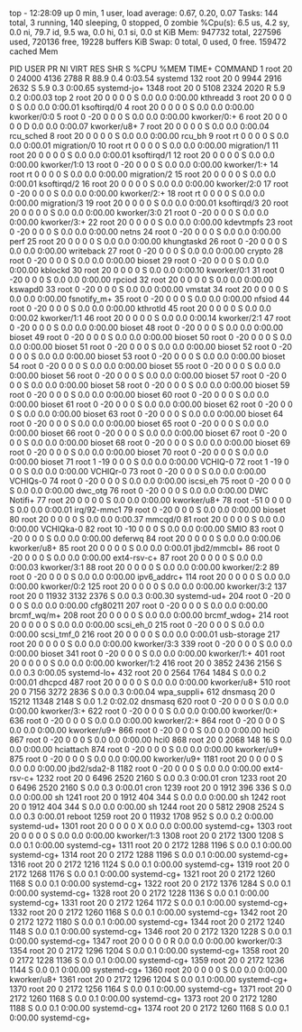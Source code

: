 top - 12:28:09 up 0 min,  1 user,  load average: 0.67, 0.20, 0.07
Tasks: 144 total,   3 running, 140 sleeping,   0 stopped,   0 zombie
%Cpu(s):  6.5 us,  4.2 sy,  0.0 ni, 79.7 id,  9.5 wa,  0.0 hi,  0.1 si,  0.0 st
KiB Mem:    947732 total,   227596 used,   720136 free,    19228 buffers
KiB Swap:        0 total,        0 used,        0 free.   159472 cached Mem

  PID USER      PR  NI    VIRT    RES    SHR S  %CPU %MEM     TIME+ COMMAND
    1 root      20   0   24000   4136   2788 R  88.9  0.4   0:03.54 systemd
  132 root      20   0    9944   2916   2632 S   5.9  0.3   0:00.65 systemd-jo+
 1348 root      20   0    5108   2324   2020 R   5.9  0.2   0:00.03 top
    2 root      20   0       0      0      0 S   0.0  0.0   0:00.00 kthreadd
    3 root      20   0       0      0      0 S   0.0  0.0   0:00.01 ksoftirqd/0
    4 root      20   0       0      0      0 S   0.0  0.0   0:00.00 kworker/0:0
    5 root       0 -20       0      0      0 S   0.0  0.0   0:00.00 kworker/0:+
    6 root      20   0       0      0      0 D   0.0  0.0   0:00.07 kworker/u8+
    7 root      20   0       0      0      0 S   0.0  0.0   0:00.04 rcu_sched
    8 root      20   0       0      0      0 S   0.0  0.0   0:00.00 rcu_bh
    9 root      rt   0       0      0      0 S   0.0  0.0   0:00.01 migration/0
   10 root      rt   0       0      0      0 S   0.0  0.0   0:00.00 migration/1
   11 root      20   0       0      0      0 S   0.0  0.0   0:00.01 ksoftirqd/1
   12 root      20   0       0      0      0 S   0.0  0.0   0:00.00 kworker/1:0
   13 root       0 -20       0      0      0 S   0.0  0.0   0:00.00 kworker/1:+
   14 root      rt   0       0      0      0 S   0.0  0.0   0:00.00 migration/2
   15 root      20   0       0      0      0 S   0.0  0.0   0:00.01 ksoftirqd/2
   16 root      20   0       0      0      0 S   0.0  0.0   0:00.00 kworker/2:0
   17 root       0 -20       0      0      0 S   0.0  0.0   0:00.00 kworker/2:+
   18 root      rt   0       0      0      0 S   0.0  0.0   0:00.00 migration/3
   19 root      20   0       0      0      0 S   0.0  0.0   0:00.01 ksoftirqd/3
   20 root      20   0       0      0      0 S   0.0  0.0   0:00.00 kworker/3:0
   21 root       0 -20       0      0      0 S   0.0  0.0   0:00.00 kworker/3:+
   22 root      20   0       0      0      0 S   0.0  0.0   0:00.00 kdevtmpfs
   23 root       0 -20       0      0      0 S   0.0  0.0   0:00.00 netns
   24 root       0 -20       0      0      0 S   0.0  0.0   0:00.00 perf
   25 root      20   0       0      0      0 S   0.0  0.0   0:00.00 khungtaskd
   26 root       0 -20       0      0      0 S   0.0  0.0   0:00.00 writeback
   27 root       0 -20       0      0      0 S   0.0  0.0   0:00.00 crypto
   28 root       0 -20       0      0      0 S   0.0  0.0   0:00.00 bioset
   29 root       0 -20       0      0      0 S   0.0  0.0   0:00.00 kblockd
   30 root      20   0       0      0      0 S   0.0  0.0   0:00.10 kworker/0:1
   31 root       0 -20       0      0      0 S   0.0  0.0   0:00.00 rpciod
   32 root      20   0       0      0      0 S   0.0  0.0   0:00.00 kswapd0
   33 root       0 -20       0      0      0 S   0.0  0.0   0:00.00 vmstat
   34 root      20   0       0      0      0 S   0.0  0.0   0:00.00 fsnotify_m+
   35 root       0 -20       0      0      0 S   0.0  0.0   0:00.00 nfsiod
   44 root       0 -20       0      0      0 S   0.0  0.0   0:00.00 kthrotld
   45 root      20   0       0      0      0 S   0.0  0.0   0:00.02 kworker/1:1
   46 root      20   0       0      0      0 S   0.0  0.0   0:00.14 kworker/2:1
   47 root       0 -20       0      0      0 S   0.0  0.0   0:00.00 bioset
   48 root       0 -20       0      0      0 S   0.0  0.0   0:00.00 bioset
   49 root       0 -20       0      0      0 S   0.0  0.0   0:00.00 bioset
   50 root       0 -20       0      0      0 S   0.0  0.0   0:00.00 bioset
   51 root       0 -20       0      0      0 S   0.0  0.0   0:00.00 bioset
   52 root       0 -20       0      0      0 S   0.0  0.0   0:00.00 bioset
   53 root       0 -20       0      0      0 S   0.0  0.0   0:00.00 bioset
   54 root       0 -20       0      0      0 S   0.0  0.0   0:00.00 bioset
   55 root       0 -20       0      0      0 S   0.0  0.0   0:00.00 bioset
   56 root       0 -20       0      0      0 S   0.0  0.0   0:00.00 bioset
   57 root       0 -20       0      0      0 S   0.0  0.0   0:00.00 bioset
   58 root       0 -20       0      0      0 S   0.0  0.0   0:00.00 bioset
   59 root       0 -20       0      0      0 S   0.0  0.0   0:00.00 bioset
   60 root       0 -20       0      0      0 S   0.0  0.0   0:00.00 bioset
   61 root       0 -20       0      0      0 S   0.0  0.0   0:00.00 bioset
   62 root       0 -20       0      0      0 S   0.0  0.0   0:00.00 bioset
   63 root       0 -20       0      0      0 S   0.0  0.0   0:00.00 bioset
   64 root       0 -20       0      0      0 S   0.0  0.0   0:00.00 bioset
   65 root       0 -20       0      0      0 S   0.0  0.0   0:00.00 bioset
   66 root       0 -20       0      0      0 S   0.0  0.0   0:00.00 bioset
   67 root       0 -20       0      0      0 S   0.0  0.0   0:00.00 bioset
   68 root       0 -20       0      0      0 S   0.0  0.0   0:00.00 bioset
   69 root       0 -20       0      0      0 S   0.0  0.0   0:00.00 bioset
   70 root       0 -20       0      0      0 S   0.0  0.0   0:00.00 bioset
   71 root       1 -19       0      0      0 S   0.0  0.0   0:00.00 VCHIQ-0
   72 root       1 -19       0      0      0 S   0.0  0.0   0:00.00 VCHIQr-0
   73 root       0 -20       0      0      0 S   0.0  0.0   0:00.00 VCHIQs-0
   74 root       0 -20       0      0      0 S   0.0  0.0   0:00.00 iscsi_eh
   75 root       0 -20       0      0      0 S   0.0  0.0   0:00.00 dwc_otg
   76 root       0 -20       0      0      0 S   0.0  0.0   0:00.00 DWC Notifi+
   77 root      20   0       0      0      0 S   0.0  0.0   0:00.00 kworker/u8+
   78 root     -51   0       0      0      0 S   0.0  0.0   0:00.01 irq/92-mmc1
   79 root       0 -20       0      0      0 S   0.0  0.0   0:00.00 bioset
   80 root      20   0       0      0      0 S   0.0  0.0   0:00.37 mmcqd/0
   81 root      20   0       0      0      0 S   0.0  0.0   0:00.00 VCHIQka-0
   82 root      10 -10       0      0      0 S   0.0  0.0   0:00.00 SMIO
   83 root       0 -20       0      0      0 S   0.0  0.0   0:00.00 deferwq
   84 root      20   0       0      0      0 S   0.0  0.0   0:00.06 kworker/u8+
   85 root      20   0       0      0      0 S   0.0  0.0   0:00.01 jbd2/mmcbl+
   86 root       0 -20       0      0      0 S   0.0  0.0   0:00.00 ext4-rsv-c+
   87 root      20   0       0      0      0 S   0.0  0.0   0:00.03 kworker/3:1
   88 root      20   0       0      0      0 S   0.0  0.0   0:00.00 kworker/2:2
   89 root       0 -20       0      0      0 S   0.0  0.0   0:00.00 ipv6_addrc+
  114 root      20   0       0      0      0 S   0.0  0.0   0:00.00 kworker/0:2
  125 root      20   0       0      0      0 S   0.0  0.0   0:00.00 kworker/3:2
  137 root      20   0   11932   3132   2376 S   0.0  0.3   0:00.30 systemd-ud+
  204 root       0 -20       0      0      0 S   0.0  0.0   0:00.00 cfg80211
  207 root       0 -20       0      0      0 S   0.0  0.0   0:00.00 brcmf_wq/m+
  208 root      20   0       0      0      0 S   0.0  0.0   0:00.00 brcmf_wdog+
  214 root      20   0       0      0      0 S   0.0  0.0   0:00.00 scsi_eh_0
  215 root       0 -20       0      0      0 S   0.0  0.0   0:00.00 scsi_tmf_0
  216 root      20   0       0      0      0 S   0.0  0.0   0:00.01 usb-storage
  217 root      20   0       0      0      0 S   0.0  0.0   0:00.00 kworker/3:3
  339 root       0 -20       0      0      0 S   0.0  0.0   0:00.00 bioset
  341 root       0 -20       0      0      0 S   0.0  0.0   0:00.00 kworker/1:+
  401 root      20   0       0      0      0 S   0.0  0.0   0:00.00 kworker/1:2
  416 root      20   0    3852   2436   2156 S   0.0  0.3   0:00.05 systemd-lo+
  432 root      20   0    2564   1764   1484 S   0.0  0.2   0:00.01 dhcpcd
  487 root      20   0       0      0      0 S   0.0  0.0   0:00.00 kworker/u8+
  510 root      20   0    7156   3272   2836 S   0.0  0.3   0:00.04 wpa_suppli+
  612 dnsmasq   20   0   15212  11348   2148 S   0.0  1.2   0:02.02 dnsmasq
  620 root       0 -20       0      0      0 S   0.0  0.0   0:00.00 kworker/3:+
  622 root       0 -20       0      0      0 S   0.0  0.0   0:00.00 kworker/0:+
  636 root       0 -20       0      0      0 S   0.0  0.0   0:00.00 kworker/2:+
  864 root       0 -20       0      0      0 S   0.0  0.0   0:00.00 kworker/u9+
  866 root       0 -20       0      0      0 S   0.0  0.0   0:00.00 hci0
  867 root       0 -20       0      0      0 S   0.0  0.0   0:00.00 hci0
  868 root      20   0    2068    148     16 S   0.0  0.0   0:00.00 hciattach
  874 root       0 -20       0      0      0 S   0.0  0.0   0:00.00 kworker/u9+
  875 root       0 -20       0      0      0 S   0.0  0.0   0:00.00 kworker/u9+
 1181 root      20   0       0      0      0 S   0.0  0.0   0:00.00 jbd2/sda2-8
 1182 root       0 -20       0      0      0 S   0.0  0.0   0:00.00 ext4-rsv-c+
 1232 root      20   0    6496   2520   2160 S   0.0  0.3   0:00.01 cron
 1233 root      20   0    6496   2520   2160 S   0.0  0.3   0:00.01 cron
 1239 root      20   0    1912    396    336 S   0.0  0.0   0:00.00 sh
 1241 root      20   0    1912    404    344 S   0.0  0.0   0:00.00 sh
 1242 root      20   0    1912    404    344 S   0.0  0.0   0:00.00 sh
 1244 root      20   0    5812   2908   2524 S   0.0  0.3   0:00.01 reboot
 1259 root      20   0   11932   1708    952 S   0.0  0.2   0:00.00 systemd-ud+
 1301 root      20   0       0      0      0 X   0.0  0.0   0:00.00 systemd-cg+
 1303 root      20   0       0      0      0 S   0.0  0.0   0:00.00 kworker/1:3
 1308 root      20   0    2172   1300   1208 S   0.0  0.1   0:00.00 systemd-cg+
 1311 root      20   0    2172   1288   1196 S   0.0  0.1   0:00.00 systemd-cg+
 1314 root      20   0    2172   1288   1196 S   0.0  0.1   0:00.00 systemd-cg+
 1316 root      20   0    2172   1216   1124 S   0.0  0.1   0:00.00 systemd-cg+
 1319 root      20   0    2172   1268   1176 S   0.0  0.1   0:00.00 systemd-cg+
 1321 root      20   0    2172   1260   1168 S   0.0  0.1   0:00.00 systemd-cg+
 1322 root      20   0    2172   1376   1284 S   0.0  0.1   0:00.00 systemd-cg+
 1328 root      20   0    2172   1228   1136 S   0.0  0.1   0:00.00 systemd-cg+
 1331 root      20   0    2172   1264   1172 S   0.0  0.1   0:00.00 systemd-cg+
 1332 root      20   0    2172   1260   1168 S   0.0  0.1   0:00.00 systemd-cg+
 1342 root      20   0    2172   1272   1180 S   0.0  0.1   0:00.00 systemd-cg+
 1344 root      20   0    2172   1240   1148 S   0.0  0.1   0:00.00 systemd-cg+
 1346 root      20   0    2172   1320   1228 S   0.0  0.1   0:00.00 systemd-cg+
 1347 root      20   0       0      0      0 R   0.0  0.0   0:00.00 kworker/0:3
 1354 root      20   0    2172   1296   1204 S   0.0  0.1   0:00.00 systemd-cg+
 1358 root      20   0    2172   1228   1136 S   0.0  0.1   0:00.00 systemd-cg+
 1359 root      20   0    2172   1236   1144 S   0.0  0.1   0:00.00 systemd-cg+
 1360 root      20   0       0      0      0 S   0.0  0.0   0:00.00 kworker/u8+
 1361 root      20   0    2172   1296   1204 S   0.0  0.1   0:00.00 systemd-cg+
 1370 root      20   0    2172   1256   1164 S   0.0  0.1   0:00.00 systemd-cg+
 1371 root      20   0    2172   1260   1168 S   0.0  0.1   0:00.00 systemd-cg+
 1373 root      20   0    2172   1280   1188 S   0.0  0.1   0:00.00 systemd-cg+
 1374 root      20   0    2172   1260   1168 S   0.0  0.1   0:00.00 systemd-cg+
